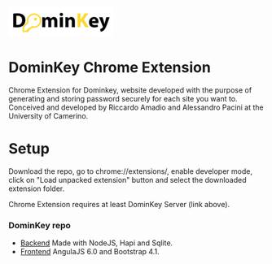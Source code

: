 ![alt text](https://github.com/Alepacox/ChromeExtension_PasswordManager_UnicamWebProject/blob/master/logo/dominKey_logo.png)
# DominKey Chrome Extension
Chrome Extension for Dominkey, website developed with the purpose of generating and storing password securely for each site you want to. Conceived and developed by Riccardo Amadio and Alessandro Pacini at the University of Camerino.

# Setup
Download the repo, go to chrome://extensions/, enable developer mode, click on "Load unpacked extension" button and select the downloaded extension folder.

Chrome Extension requires at least DominKey Server (link above).

### DominKey repo
* [Backend](https://github.com/rokity/PasswordManager_UnicamWebProject/)
  Made with NodeJS, Hapi and Sqlite.
* [Frontend](https://github.com/rokity/Frontend_PasswordManager_UnicamWebProject)
  AngulaJS 6.0 and Bootstrap 4.1.
